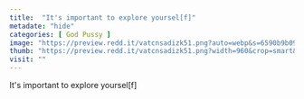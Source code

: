 ```yaml
---
title:  "It's important to explore yoursel[f]"
metadate: "hide"
categories: [ God Pussy ]
image: "https://preview.redd.it/vatcnsadizk51.png?auto=webp&s=6590b9b0943e1d73f7c90e39bcf51e461bf495ea"
thumb: "https://preview.redd.it/vatcnsadizk51.png?width=960&crop=smart&auto=webp&s=009f5250325dccc3b74ed1244ba6ddb602f45365"
visit: ""
---
```

It's important to explore yoursel[f]
